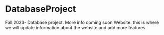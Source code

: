 # DatabaseProject
Fall 2023- Database project. More info coming soon
Website: this is where we will update information about the website and add more features 
